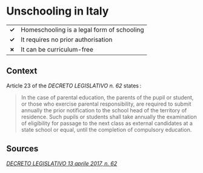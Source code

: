 # Unschooling in Italy

| | |
|-|-|
| __✓__ | Homeschooling is a legal form of schooling |
| __✓__ | It requires no prior authorisation |
| __✗__ | It can be curriculum-free |

## Context

Article 23 of the _DECRETO LEGISLATIVO n. 62_ states :
> In the case of parental education,
> the parents of the pupil or student,
> or those who exercise parental responsibility,
> are required to submit annually the prior notification
> to the school head of the territory of residence.
> Such pupils or students shall take annually the examination of
> eligibility for passage to the next class
>  as external candidates at a state school or equal,
>  until the completion of compulsory education.

## Sources

[_DECRETO LEGISLATIVO 13 aprile 2017, n. 62_](https://www.gazzettaufficiale.it/eli/id/2017/05/16/17G00070/sg)

